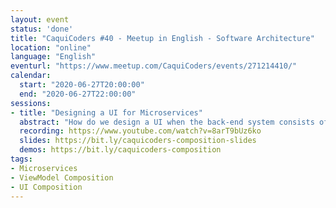 ```yaml
---
layout: event
status: 'done'
title: "CaquiCoders #40 - Meetup in English - Software Architecture"
location: "online"
language: "English"
eventurl: "https://www.meetup.com/CaquiCoders/events/271214410/"
calendar:
  start: "2020-06-27T20:00:00"
  end: "2020-06-27T22:00:00"
sessions:
- title: "Designing a UI for Microservices"
  abstract: "How do we design a UI when the back-end system consists of dozens (or more) microservices? We have separation and autonomy on the back end, but on the front end this all needs to come back together. How do we stop it from turning into a mess of spaghetti code? How do we prevent simple actions from causing an inefficient torrent of web requests? Join Mauro in building a Composite UI for Microservices from scratch, using .NET Core. Walk away with a clear understanding of what Services UI Composition is and how you can architect front end to be Microservices ready."
  recording: https://www.youtube.com/watch?v=8arT9bUz6ko
  slides: https://bit.ly/caquicoders-composition-slides
  demos: https://bit.ly/caquicoders-composition
tags:
- Microservices
- ViewModel Composition
- UI Composition
---
```

